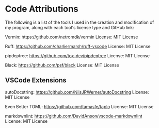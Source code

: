 # Code Attributions

The following is a list of the tools I used in the creation and modification of my program, along with each tool's license type and GitHub link:

Vermin: <https://github.com/netromdk/vermin>
License: MIT License

Ruff: <https://github.com/charliermarsh/ruff-vscode>
License: MIT License

pipdeptree: <https://github.com/tox-dev/pipdeptree>
License: MIT License

Black: <https://github.com/psf/black>
License: MIT License

## VSCode Extensions

autoDocstring: <https://github.com/NilsJPWerner/autoDocstring>
License: MIT License

Even Better TOML: <https://github.com/tamasfe/taplo>
License: MIT License

markdownlint: <https://github.com/DavidAnson/vscode-markdownlint>
License: MIT License
